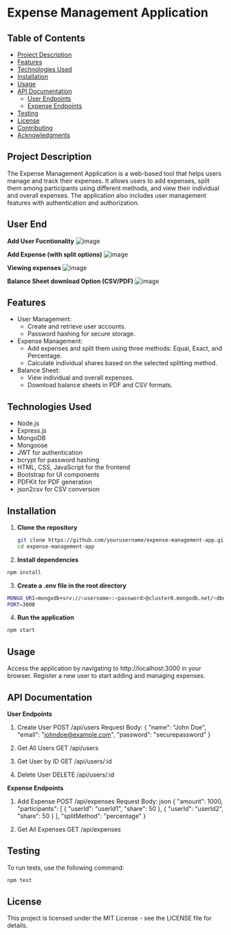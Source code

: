 # Expense Management Application

## Table of Contents
- [Project Description](#project-description)
- [Features](#features)
- [Technologies Used](#technologies-used)
- [Installation](#installation)
- [Usage](#usage)
- [API Documentation](#api-documentation)
  - [User Endpoints](#user-endpoints)
  - [Expense Endpoints](#expense-endpoints)
- [Testing](#testing)
- [License](#license)
- [Contributing](#contributing)
- [Acknowledgments](#acknowledgments)

## Project Description
The Expense Management Application is a web-based tool that helps users manage and track their expenses. It allows users to add expenses, split them among participants using different methods, and view their individual and overall expenses. The application also includes user management features with authentication and authorization.

## User End

**Add User Fucntionality**
![image](https://github.com/user-attachments/assets/afa193bb-dbf9-49a0-824f-8225cba3379c)

**Add Expense (with split options)**
![image](https://github.com/user-attachments/assets/8fb55784-143a-4550-b656-4f562e37e38b)

**Viewing expenses**
![image](https://github.com/user-attachments/assets/8b964308-459d-43f3-b432-a47828108a04)

**Balance Sheet download Option (CSV/PDF)**
![image](https://github.com/user-attachments/assets/db9903a9-b1c8-4d80-97b1-9146aae3be97)




## Features
- User Management:
  - Create and retrieve user accounts.
  - Password hashing for secure storage.
- Expense Management:
  - Add expenses and split them using three methods: Equal, Exact, and Percentage.
  - Calculate individual shares based on the selected splitting method.
- Balance Sheet:
  - View individual and overall expenses.
  - Download balance sheets in PDF and CSV formats.

## Technologies Used
- Node.js
- Express.js
- MongoDB
- Mongoose
- JWT for authentication
- bcrypt for password hashing
- HTML, CSS, JavaScript for the frontend
- Bootstrap for UI components
- PDFKit for PDF generation
- json2csv for CSV conversion

## Installation
1. **Clone the repository**
   ```bash
   git clone https://github.com/yourusername/expense-management-app.git
   cd expense-management-app

2. **Install dependencies**

```bash
npm install
```

3. **Create a .env file in the root directory**
```bash
MONGO_URI=mongodb+srv://<username>:<password>@cluster0.mongodb.net/<dbname>?retryWrites=true&w=majority
PORT=3000
```

4. **Run the application**
```bash
npm start
```


## Usage

Access the application by navigating to http://localhost:3000 in your browser.
Register a new user to start adding and managing expenses.

## API Documentation
**User Endpoints**
1. Create User
POST /api/users
Request Body:
{
  "name": "John Doe",
  "email": "johndoe@example.com",
  "password": "securepassword"
}

2. Get All Users
GET /api/users

3. Get User by ID
GET /api/users/:id

4. Delete User
DELETE /api/users/:id

**Expense Endpoints**

1. Add Expense
POST /api/expenses
Request Body:
json
{
  "amount": 1000,
  "participants": [
    { "userId": "userId1", "share": 50 },
    { "userId": "userId2", "share": 50 }
  ],
  "splitMethod": "percentage"
}

2. Get All Expenses
GET /api/expenses

## Testing
To run tests, use the following command:

```bash
npm test
```

## License
This project is licensed under the MIT License - see the LICENSE file for details.

